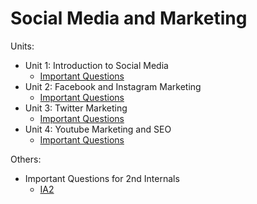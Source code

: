 # Social Media and Marketing

Units:
- Unit 1: Introduction to Social Media
    - [Important Questions](solved/unit1/imp.md)
- Unit 2: Facebook and Instagram Marketing
    - [Important Questions](solved/unit2/imp.md)
- Unit 3: Twitter Marketing
    - [Important Questions](solved/unit3/imp.md)
- Unit 4: Youtube Marketing and SEO
    - [Important Questions](solved/unit4/imp.md)

Others:  
 - Important Questions for 2nd Internals
    - [IA2](solved/impIA2.md)